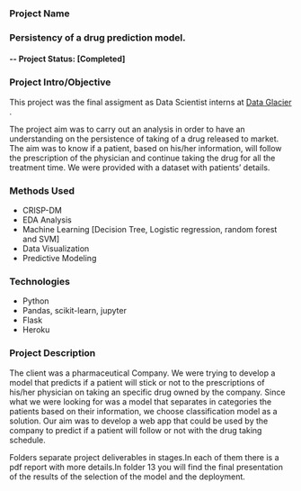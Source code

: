 ### Project Name
### Persistency of a drug prediction model.

#### -- Project Status: [Completed]

### Project Intro/Objective
This project was the final assigment as Data Scientist interns at [Data Glacier ](https://www.dataglacier.org/).

The project aim was to carry out an analysis in order to have an understanding on the persistence of taking of a drug released to market. The aim was to know if a patient, based on his/her information, will follow the prescription of the physician and continue taking the drug for all the treatment time. We were provided with a dataset with patients’ details.

### Methods Used
* CRISP-DM
* EDA Analysis
* Machine Learning [Decision Tree, Logistic regression, random forest and SVM]
* Data Visualization
* Predictive Modeling

### Technologies
* Python
* Pandas, scikit-learn, jupyter
* Flask
* Heroku

### Project Description

The client was a pharmaceutical Company. We were trying to develop a model that predicts if a patient will stick or not to the prescriptions of his/her physician on taking an specific drug owned by the company. Since what we were looking for was a model that separates in categories the patients based on their information, we choose classification model as a solution. Our aim was to develop a web app that could be used by the company to predict if a patient will follow or not with the drug taking schedule.

Folders separate project deliverables in stages.In each of them there is a pdf report with more details.In folder 13 you will find the final presentation of the results of the selection of the model and the deployment.
